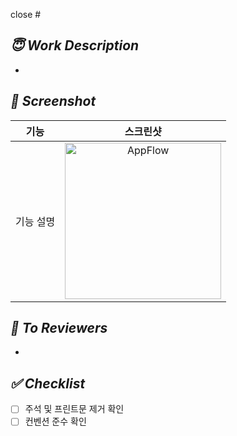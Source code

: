 close #

## *😇  Work Description*
-

## *📸 Screenshot*
|기능|스크린샷|
|:--:|:--:|
|기능 설명|<img width="250" alt="AppFlow" src="">|


## *📢 To Reviewers*
-

## *✅ Checklist*
- [ ] 주석 및 프린트문 제거 확인
- [ ] 컨벤션 준수 확인
